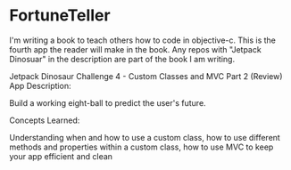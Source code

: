 # FortuneTeller

I'm writing a book to teach others how to code in objective-c. This is the fourth app the reader will make in the book. Any repos with "Jetpack Dinosuar" in the description are part of the book I am writing.

Jetpack Dinosaur Challenge 4 - Custom Classes and MVC Part 2 (Review)
App Description:

Build a working eight-ball to predict the user's future.

Concepts Learned:

Understanding when and how to use a custom class, how to use different methods and properties within a custom class, how to use MVC to keep your app efficient and clean
